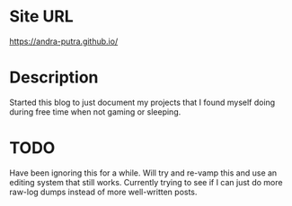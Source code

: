 # Site URL
https://andra-putra.github.io/

# Description
Started this blog to just document my projects that I found myself doing during free time when not gaming or sleeping.

# TODO
Have been ignoring this for a while. Will try and re-vamp this and use an editing system that still works.
Currently trying to see if I can just do more raw-log dumps instead of more well-written posts.

